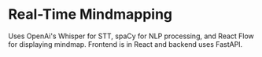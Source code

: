 # Real-Time Mindmapping

Uses OpenAi's Whisper for STT, spaCy for NLP processing, and React Flow for displaying mindmap.
Frontend is in React and backend uses FastAPI.
